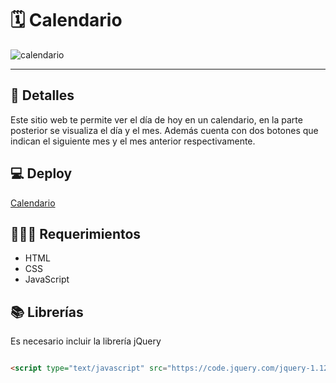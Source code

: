 <h1>🗓️ Calendario</h1>

![calendario](https://github.com/user-attachments/assets/58ab3885-d3ff-462f-96f6-6271e9ff25e7)
<hr>
<h2>📝 Detalles</h2>
Este sitio web te permite ver el día de hoy en un calendario, en la parte posterior se visualiza el día y el mes. Además cuenta con dos botones que indican el siguiente mes y el mes anterior respectivamente.
<h2>💻 Deploy</h2>

[Calendario](https://calendario.github.io)

<h2>👨🏻‍💻 Requerimientos</h2>
<ul>
  <li>HTML</li>
  <li>CSS</li>
  <li>JavaScript</li>
</ul>

<h2>📚 Librerías</h2>
Es necesario incluir la librería jQuery

```html

<script type="text/javascript" src="https://code.jquery.com/jquery-1.12.3.min.js"></script>
